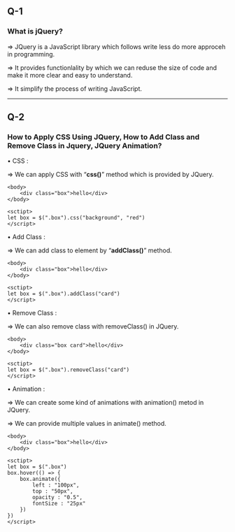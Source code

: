 ## Q-1

### What is jQuery?

=> JQuery is a JavaScript library which follows write less do more approceh in programming.

=> It provides functionlality by which we can reduse the size of code and make it more clear and easy to understand.

=> It simplify the process of writing JavaScript.

---

## Q-2

### How to Apply CSS Using JQuery, How to Add Class and Remove Class in Jquery, JQuery Animation?

• CSS :

=> We can apply CSS with <q><b>css()</b></q> method which is provided by JQuery.

```
<body>
    <div class="box">hello</div>
</body>

<sctipt>
let box = $(".box").css("background", "red")
</script>
```

• Add Class :

=> We can add class to element by <q><b>addClass()</b></q> method.

```
<body>
    <div class="box">hello</div>
</body>

<sctipt>
let box = $(".box").addClass("card")
</script>
```

• Remove Class :

=> We can also remove class with removeClass() in JQuery.

```
<body>
    <div class="box card">hello</div>
</body>

<sctipt>
let box = $(".box").removeClass("card")
</script>
```

• Animation :

=> We can create some kind of animations with animation() metod in JQuery.

=> We can provide multiple values in animate() method.

```
<body>
    <div class="box">hello</div>
</body>

<sctipt>
let box = $(".box")
box.hover(() => {
    box.animate({
        left : "100px",
        top : "50px",
        opacity : "0.5",
        fontSize : "25px"
    })
})
</script>
```
